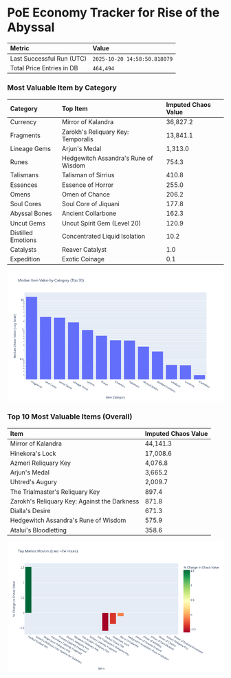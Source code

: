 # PoE Economy Tracker for Rise of the Abyssal

<!-- START_MAINTENANCE -->
| Metric | Value |
|:---|:---|
| Last Successful Run (UTC) | `2025-10-20 14:58:50.818079` |
| Total Price Entries in DB | `464,494` |

<!-- END_MAINTENANCE -->

<!-- START_DATAFRAME_DEBUG -->
<!-- END_DATAFRAME_DEBUG -->

<!-- START_CATEGORY_ANALYSIS -->
### Most Valuable Item by Category
| Category | Top Item | Imputed Chaos Value |
| :--- | :--- | :--- |
| Currency | Mirror of Kalandra | 36,827.2 |
| Fragments | Zarokh's Reliquary Key: Temporalis | 13,841.1 |
| Lineage Gems | Arjun's Medal | 1,313.0 |
| Runes | Hedgewitch Assandra's Rune of Wisdom | 754.3 |
| Talismans | Talisman of Sirrius | 410.8 |
| Essences | Essence of Horror | 255.0 |
| Omens | Omen of Chance | 206.2 |
| Soul Cores | Soul Core of Jiquani | 177.8 |
| Abyssal Bones | Ancient Collarbone | 162.3 |
| Uncut Gems | Uncut Spirit Gem (Level 20) | 120.9 |
| Distilled Emotions | Concentrated Liquid Isolation | 10.2 |
| Catalysts | Reaver Catalyst | 1.0 |
| Expedition | Exotic Coinage | 0.1 |


![Category Analysis Chart](charts/category_analysis.png)
<!-- END_ANALYSIS -->

<!-- START_ANALYSIS -->
### Top 10 Most Valuable Items (Overall)
| Item | Imputed Chaos Value |
| :--- | :--- |
| Mirror of Kalandra | 44,141.3 |
| Hinekora's Lock | 17,008.6 |
| Azmeri Reliquary Key | 4,076.8 |
| Arjun's Medal | 3,665.2 |
| Uhtred's Augury | 2,009.7 |
| The Trialmaster's Reliquary Key | 897.4 |
| Zarokh's Reliquary Key: Against the Darkness | 871.8 |
| Dialla's Desire | 671.3 |
| Hedgewitch Assandra's Rune of Wisdom | 575.9 |
| Atalui's Bloodletting | 358.6 |


![Market Movers Chart](charts/market_movers.png)
<!-- END_ANALYSIS -->
